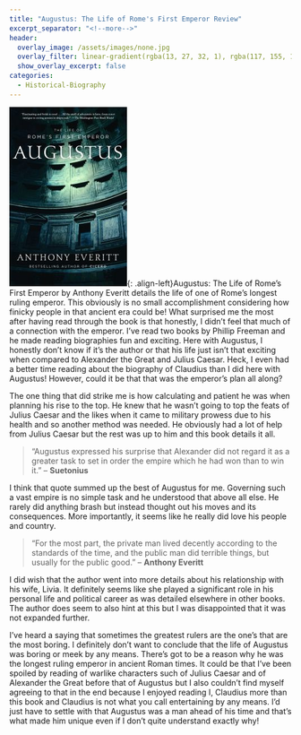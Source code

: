 ```yaml
---
title: "Augustus: The Life of Rome's First Emperor Review"
excerpt_separator: "<!--more-->"
header:
  overlay_image: /assets/images/none.jpg
  overlay_filter: linear-gradient(rgba(13, 27, 32, 1), rgba(117, 155, 135, 1))
  show_overlay_excerpt: false
categories:
  - Historical-Biography
---
```

![august-first-emperor-cover](/assets/images/augustus-first-emperor.jpg){: .align-left}Augustus: The Life of Rome’s First Emperor by Anthony Everitt details the life of one of Rome’s longest ruling emperor. This obviously is no small accomplishment considering how finicky people in that ancient era could be! What surprised me the most after having read through the book is that honestly, I didn’t feel that much of a connection with the emperor. I’ve read two books by Phillip Freeman and he made reading biographies fun and exciting. Here with Augustus, I honestly don’t know if it’s the author or that his life just isn’t that exciting when compared to Alexander the Great and Julius Caesar. Heck, I even had a better time reading about the biography of Claudius than I did here with Augustus! However, could it be that that was the emperor’s plan all along?

The one thing that did strike me is how calculating and patient he was when planning his rise to the top. He knew that he wasn’t going to top the feats of Julius Caesar and the likes when it came to military prowess due to his health and so another method was needed. He obviously had a lot of help from Julius Caesar but the rest was up to him and this book details it all.

>“Augustus expressed his surprise that Alexander did not regard it as a greater task to set in order the empire which he had won than to win it.” – **Suetonius** 

I think that quote summed up the best of Augustus for me. Governing such a vast empire is no simple task and he understood that above all else. He rarely did anything brash but instead thought out his moves and its consequences. More importantly, it seems like he really did love his people and country.

>“For the most part, the private man lived decently according to the standards of the time, and the public man did terrible things, but usually for the public good.” – **Anthony Everitt**

I did wish that the author went into more details about his relationship with his wife, Livia. It definitely seems like she played a significant role in his personal life and political career as was detailed elsewhere in other books. The author does seem to also hint at this but I was disappointed that it was not expanded further.

I’ve heard a saying that sometimes the greatest rulers are the one’s that are the most boring. I definitely don’t want to conclude that the life of Augustus was boring or meek by any means. There’s got to be a reason why he was the longest ruling emperor in ancient Roman times. It could be that I’ve been spoiled by reading of warlike characters such of Julius Caesar and of Alexander the Great before that of Augustus but I also couldn’t find myself agreeing to that in the end because I enjoyed reading I, Claudius more than this book and Claudius is not what you call entertaining by any means. I’d just have to settle with that Augustus was a man ahead of his time and that’s what made him unique even if I don’t quite understand exactly why!